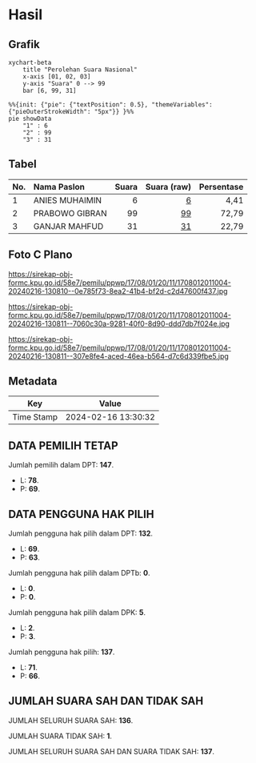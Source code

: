 # Hasil

## Grafik

```mermaid
xychart-beta
    title "Perolehan Suara Nasional"
    x-axis [01, 02, 03]
    y-axis "Suara" 0 --> 99
    bar [6, 99, 31]
```

```mermaid
%%{init: {"pie": {"textPosition": 0.5}, "themeVariables": {"pieOuterStrokeWidth": "5px"}} }%%
pie showData
    "1" : 6
    "2" : 99
    "3" : 31
```

## Tabel

| No. | Nama Paslon    | Suara | Suara (raw) | Persentase |
|:--- |:-------------- | -----:| -----------:| ----------:|
| 1   | ANIES MUHAIMIN | 6     | [6][p-1]    | 4,41       |
| 2   | PRABOWO GIBRAN | 99    | [99][p-2]   | 72,79      |
| 3   | GANJAR MAHFUD  | 31    | [31][p-3]   | 22,79      |


[p-1]: https://github.com/gigit-pemilu/pemilu-2024/blob/main/pilpres/hitung-suara/sub/17-bengkulu/sub/08-kepahiang/sub/01-bermani-ilir/sub/2011-bukit-menyan/sub/004-tps/sub/paslon-1.txt
[p-2]: https://github.com/gigit-pemilu/pemilu-2024/blob/main/pilpres/hitung-suara/sub/17-bengkulu/sub/08-kepahiang/sub/01-bermani-ilir/sub/2011-bukit-menyan/sub/004-tps/sub/paslon-2.txt
[p-3]: https://github.com/gigit-pemilu/pemilu-2024/blob/main/pilpres/hitung-suara/sub/17-bengkulu/sub/08-kepahiang/sub/01-bermani-ilir/sub/2011-bukit-menyan/sub/004-tps/sub/paslon-3.txt

## Foto C Plano

https://sirekap-obj-formc.kpu.go.id/58e7/pemilu/ppwp/17/08/01/20/11/1708012011004-20240216-130810--0e785f73-8ea2-41b4-bf2d-c2d47600f437.jpg

https://sirekap-obj-formc.kpu.go.id/58e7/pemilu/ppwp/17/08/01/20/11/1708012011004-20240216-130811--7060c30a-9281-40f0-8d90-ddd7db7f024e.jpg

https://sirekap-obj-formc.kpu.go.id/58e7/pemilu/ppwp/17/08/01/20/11/1708012011004-20240216-130811--307e8fe4-aced-46ea-b564-d7c6d339fbe5.jpg


## Metadata

| Key        | Value               |
| ---------- | ------------------- |
| Time Stamp | 2024-02-16 13:30:32 |


## DATA PEMILIH TETAP

Jumlah pemilih dalam DPT: **147**.
 * L: **78**.
 * P: **69**.

## DATA PENGGUNA HAK PILIH

Jumlah pengguna hak pilih dalam DPT: **132**.
 * L: **69**.
 * P: **63**.

Jumlah pengguna hak pilih dalam DPTb: **0**.
 * L: **0**.
 * P: **0**.

Jumlah pengguna hak pilih dalam DPK: **5**.
 * L: **2**.
 * P: **3**.

Jumlah pengguna hak pilih: **137**.
 * L: **71**.
 * P: **66**.

## JUMLAH SUARA SAH DAN TIDAK SAH

JUMLAH SELURUH SUARA SAH: **136**.

JUMLAH SUARA TIDAK SAH: **1**.

JUMLAH SELURUH SUARA SAH DAN SUARA TIDAK SAH: **137**.


